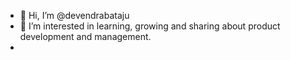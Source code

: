 - 👋 Hi, I’m @devendrabataju
- 👀 I’m interested in learning, growing and sharing about product development and management. 
-

<!---
devendrabataju/devendrabataju is a ✨ special ✨ repository because its `README.md` (this file) appears on your GitHub profile.
You can click the Preview link to take a look at your changes.
--->

